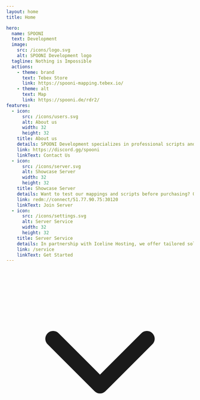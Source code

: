```yaml
---
layout: home
title: Home

hero: 
  name: SPOONI
  text: Development
  image:
    src: /icons/logo.svg
    alt: SPOONI Development logo
  tagline: Nothing is Impossible
  actions:
    - theme: brand
      text: Tebex Store
      link: https://spooni-mapping.tebex.io/
    - theme: alt
      text: Map
      link: https://spooni.de/rdr2/
features:
  - icon:
      src: /icons/users.svg
      alt: About us
      width: 32
      height: 32
    title: About us
    details: SPOONI Development specializes in professional scripts and mappings for RedM. With our experienced team, we create detailed maps, immersive gameplay experiences, and powerful scripts that take your roleplay to the next level. Whether it's new buildings, interactive systems, or fully customized mechanics – we deliver quality with passion.
    link: https://discord.gg/spooni
    linkText: Contact Us
  - icon:
      src: /icons/server.svg
      alt: Showcase Server
      width: 32
      height: 32
    title: Showcase Server
    details: Want to test our mappings and scripts before purchasing? On our Showcase Server, you can explore all products in a real gameplay environment. Check out our detailed mappings, test scripts in action, and see the quality of our work for yourself. Join the server and experience Spooni Development firsthand!
    link: redm://connect/51.77.90.75:30120
    linkText: Join Server
  - icon:
      src: /icons/settings.svg
      alt: Server Service
      width: 32
      height: 32
    title: Server Service
    details: In partnership with Iceline Hosting, we offer tailored solutions for RedM servers. Whether you need a powerful server for your project or assistance with setup, we've got you covered. Our team handles the entire configuration, optimizes performance, and ensures your server runs smoothly from day one.
    link: /service
    linkText: Get Started
---
```


<div class="scroll-arrow-container">
  <a href="#sponsors" class="scroll-arrow-link" aria-label="Scroll to Sponsored Projects">
    <svg class="scroll-arrow" xmlns="http://www.w3.org/2000/svg" viewBox="0 0 24 24" fill="none" stroke="currentColor" stroke-width="2" stroke-linecap="round" stroke-linejoin="round">
      <polyline points="6 9 12 15 18 9"></polyline>
    </svg>
  </a>
</div>

<script setup>
import {
  VPTeamPage,
  VPTeamPageTitle,
  VPTeamMembers,
  VPTeamPageSection
} from 'vitepress/theme'

const sponsors = [
    {
        avatar: '/sponsor/fat-lady.webp',
        name: 'FAT LADY',
        title: 'RDR2 Roleplay',
        links: [
            { icon: 'discord', link: 'https://discord.gg/fatlady' },
        ]
    },
    {
        avatar: '/sponsor/legends-rp.webp',
        name: 'Legends - RP',
        title: 'RDR2 Roleplay',
        links: [
            { icon: 'discord', link: 'https://discord.gg/Gu78WcGh7V' },
        ]
    },
    {
        avatar: '/sponsor/syn-county.webp',
        name: 'Syn County',
        title: 'RDR2 Roleplay',
        links: [
            { icon: 'discord', link: 'https://discord.gg/syncounty' },
        ]
    },
    {
        avatar: '/sponsor/tld.webp',
        name: 'The Last Days',
        title: 'RDR2 Survival Roleplay',
        links: [
            { icon: 'discord', link: 'https://discord.gg/cdmf4E7DT6' },
        ]
    },
    {
        avatar: '/sponsor/american-dreams.webp',
        name: 'American Dreams',
        title: 'RDR2 Roleplay',
        links: [
            { icon: 'discord', link: 'https://discord.gg/eck4zVn3Zm' },
        ]
    },
    {
        avatar: 'icons/user.svg',
        name: 'Projekt Babylon',
        title: 'RDR2 Roleplay',
        links: [
            { icon: 'discord', link: 'https://discord.gg/At2xvpDtK7' },
        ]
    },
    {
        avatar: '/sponsor/golden-plains.webp',
        name: 'Golden Plains',
        title: 'RDR2 Roleplay',
        links: [
            { icon: 'discord', link: 'https://discord.gg/tPHPT3fzev' },
        ]
    },
    {
        avatar: '/sponsor/gamblers-ghost.webp',
        name: 'Gamblers Ghost',
        title: 'RDR2 Roleplay',
        links: [
            { icon: 'discord', link: 'https://discord.gg/TSzFmMVNWj' },
        ]
    },
    {
        avatar: '/sponsor/mist-mountain.webp',
        name: 'Misty Mountain',
        title: 'RDR2 Roleplay',
        links: [
            { icon: 'discord', link: 'https://discord.gg/misty' },
        ]
    },
    {
        avatar: '/sponsor/la-hermandad-roleplay.webp',
        name: 'La Hermandad Roleplay',
        title: 'RDR2 Roleplay',
        links: [
            { icon: 'discord', link: 'https://discord.gg/lahermandadrp' },
        ]
    },
]
</script>

<VPTeamPage id="sponsors">
  <VPTeamPageTitle>
    <template #title>Sponsored projects</template>
  </VPTeamPageTitle>
  <VPTeamMembers size="small" :members="sponsors" />
</VPTeamPage>